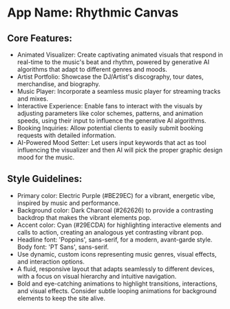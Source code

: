 # **App Name**: Rhythmic Canvas

## Core Features:

- Animated Visualizer: Create captivating animated visuals that respond in real-time to the music's beat and rhythm, powered by generative AI algorithms that adapt to different genres and moods.
- Artist Portfolio: Showcase the DJ/Artist's discography, tour dates, merchandise, and biography.
- Music Player: Incorporate a seamless music player for streaming tracks and mixes.
- Interactive Experience: Enable fans to interact with the visuals by adjusting parameters like color schemes, patterns, and animation speeds, using their input to influence the generative AI algorithms.
- Booking Inquiries: Allow potential clients to easily submit booking requests with detailed information.
- AI-Powered Mood Setter: Let users input keywords that act as tool influencing the visualizer and then AI will pick the proper graphic design mood for the music.

## Style Guidelines:

- Primary color: Electric Purple (#BE29EC) for a vibrant, energetic vibe, inspired by music and performance.
- Background color: Dark Charcoal (#262626) to provide a contrasting backdrop that makes the vibrant elements pop.
- Accent color: Cyan (#29ECDA) for highlighting interactive elements and calls to action, creating an analogous yet contrasting vibrant pop.
- Headline font: 'Poppins', sans-serif, for a modern, avant-garde style. Body font: 'PT Sans', sans-serif.
- Use dynamic, custom icons representing music genres, visual effects, and interaction options.
- A fluid, responsive layout that adapts seamlessly to different devices, with a focus on visual hierarchy and intuitive navigation.
- Bold and eye-catching animations to highlight transitions, interactions, and visual effects. Consider subtle looping animations for background elements to keep the site alive.
